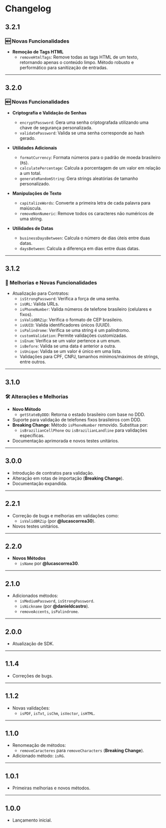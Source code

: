 # Changelog

## 3.2.1
### 🆕 Novas Funcionalidades
* **Remoção de Tags HTML**
  - `removeHtmlTags`: Remove todas as tags HTML de um texto, retornando apenas o conteúdo limpo. Método robusto e performático para sanitização de entradas.

---

## 3.2.0
### 🆕 Novas Funcionalidades
* **Criptografia e Validação de Senhas**
  - `encryptPassword`: Gera uma senha criptografada utilizando uma chave de segurança personalizada.
  - `validatePassword`: Valida se uma senha corresponde ao hash gerado.

* **Utilidades Adicionais**
  - `formatCurrency`: Formata números para o padrão de moeda brasileiro (`R$`).
  - `calculatePercentage`: Calcula a porcentagem de um valor em relação a um total.
  - `generateRandomString`: Gera strings aleatórias de tamanho personalizado.

* **Manipulações de Texto**
  - `capitalizeWords`: Converte a primeira letra de cada palavra para maiúscula.
  - `removeNonNumeric`: Remove todos os caracteres não numéricos de uma string.

* **Utilidades de Datas**
  - `businessDaysBetween`: Calcula o número de dias úteis entre duas datas.
  - `daysBetween`: Calcula a diferença em dias entre duas datas.

---

## 3.1.2
### 🔧 Melhorias e Novas Funcionalidades
* Atualização para Contratos:
  - `isStrongPassword`: Verifica a força de uma senha.
  - `isURL`: Valida URLs.
  - `isPhoneNumber`: Valida números de telefone brasileiro (celulares e fixos).
  - `isValidBRZip`: Verifica o formato de CEP brasileiro.
  - `isUUID`: Valida identificadores únicos (UUID).
  - `isPalindrome`: Verifica se uma string é um palíndromo.
  - `customValidation`: Permite validações customizadas.
  - `isEnum`: Verifica se um valor pertence a um enum.
  - `isBefore`: Valida se uma data é anterior a outra.
  - `isUnique`: Valida se um valor é único em uma lista.
  - Validações para CPF, CNPJ, tamanhos mínimos/máximos de strings, entre outros.

---

## 3.1.0
### 🛠 Alterações e Melhorias
* **Novo Método**
  - `getStateByDDD`: Retorna o estado brasileiro com base no DDD.
* Suporte para validação de telefones fixos brasileiros com DDD.
* **Breaking Change**: Método `isPhoneNumber` removido. Substitua por:
  - `isBrazilianCellPhone` ou `isBrazilianLandline` para validações específicas.
* Documentação aprimorada e novos testes unitários.

---

## 3.0.0
* Introdução de contratos para validação.
* Alteração em rotas de importação (**Breaking Change**).
* Documentação expandida.

---

## 2.2.1
* Correção de bugs e melhorias em validações como:
  - `isValidBRZip` (por **@lucascorrea30**).
* Novos testes unitários.

---

## 2.2.0
* **Novos Métodos**
  - `isName` por **@lucascorrea30**.

---

## 2.1.0
* Adicionados métodos:
  - `isMediumPassword`, `isStrongPassword`.
  - `isNickname` (por **@danieldcastro**).
  - `removeAccents`, `isPalindrome`.

---

## 2.0.0
* Atualização de SDK.

---

## 1.1.4
* Correções de bugs.

---

## 1.1.2
* Novas validações:
  - `isPDF`, `isTxt`, `isChm`, `isVector`, `isHTML`.

---

## 1.1.0
* Renomeação de métodos:
  - `removeCaracteres` para `removeCharacters` (**Breaking Change**).
* Adicionado método: `isRG`.

---

## 1.0.1
* Primeiras melhorias e novos métodos.

---

## 1.0.0
* Lançamento inicial.
